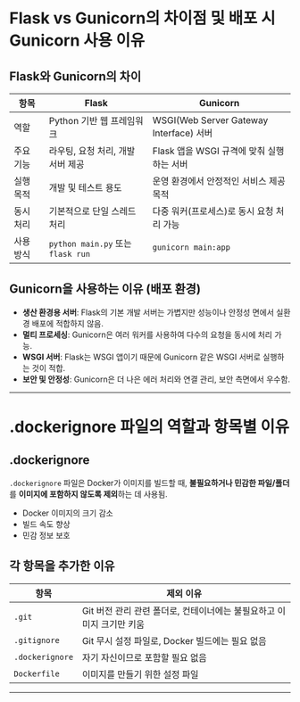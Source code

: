 # Flask vs Gunicorn의 차이점 및 배포 시 Gunicorn 사용 이유

## Flask와 Gunicorn의 차이

| 항목          | Flask                            | Gunicorn                                    |
|---------------|----------------------------------|---------------------------------------------|
| 역할          | Python 기반 웹 프레임워크        | WSGI(Web Server Gateway Interface) 서버     |
| 주요 기능     | 라우팅, 요청 처리, 개발 서버 제공 | Flask 앱을 WSGI 규격에 맞춰 실행하는 서버  |
| 실행 목적     | 개발 및 테스트 용도               | 운영 환경에서 안정적인 서비스 제공 목적    |
| 동시 처리     | 기본적으로 단일 스레드 처리       | 다중 워커(프로세스)로 동시 요청 처리 가능   |
| 사용 방식     | `python main.py` 또는 `flask run` | `gunicorn main:app`                         |

## Gunicorn을 사용하는 이유 (배포 환경)

- **생산 환경용 서버**: Flask의 기본 개발 서버는 가볍지만 성능이나 안정성 면에서 실환경 배포에 적합하지 않음.
- **멀티 프로세싱**: Gunicorn은 여러 워커를 사용하여 다수의 요청을 동시에 처리 가능.
- **WSGI 서버**: Flask는 WSGI 앱이기 때문에 Gunicorn 같은 WSGI 서버로 실행하는 것이 적합.
- **보안 및 안정성**: Gunicorn은 더 나은 에러 처리와 연결 관리, 보안 측면에서 우수함.

---

# .dockerignore 파일의 역할과 항목별 이유

## .dockerignore

`.dockerignore` 파일은 Docker가 이미지를 빌드할 때, **불필요하거나 민감한 파일/폴더**를 **이미지에 포함하지 않도록 제외**하는 데 사용됨.

- Docker 이미지의 크기 감소
- 빌드 속도 향상
- 민감 정보 보호

## 각 항목을 추가한 이유

| 항목             | 제외 이유 |
|------------------|-----------|
| `.git`           | Git 버전 관리 관련 폴더로, 컨테이너에는 불필요하고 이미지 크기만 키움 |
| `.gitignore`     | Git 무시 설정 파일로, Docker 빌드에는 필요 없음 |
| `.dockerignore`  | 자기 자신이므로 포함할 필요 없음 |
| `Dockerfile`     | 이미지를 만들기 위한 설정 파일 |

---